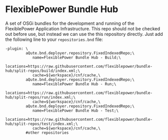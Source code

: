 FlexiblePower Bundle Hub
========================

A set of OSGi bundles for the development and running of the FlexiblePower Application Infrastructure. This repo should not be checked out before use, but instead we can use the this repository directly. Just add the following line to your `repositories.bnd` file:

```
-plugin: \
         aQute.bnd.deployer.repository.FixedIndexedRepo;\
            name=FlexiblePower Bundle Hub - Build;\
            locations=https://raw.githubusercontent.com/flexiblepower/bundle-hub/split-repos/build/index.xml;\
            cache=${workspace}/cnf/cache,\
         aQute.bnd.deployer.repository.FixedIndexedRepo;\
            name=FlexiblePower Bundle Hub - Run;\
            locations=https://raw.githubusercontent.com/flexiblepower/bundle-hub/split-repos/run/index.xml;\
            cache=${workspace}/cnf/cache,\
         aQute.bnd.deployer.repository.FixedIndexedRepo;\
            name=FlexiblePower Bundle Hub - Test;\
            locations=https://raw.githubusercontent.com/flexiblepower/bundle-hub/split-repos/test/index.xml;\
            cache=${workspace}/cnf/cache,\
         #other repositories
```
